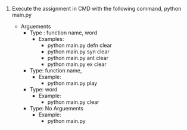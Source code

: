 1) Execute the assignment in CMD with the following command, python main.py <args>
	- Arguements 
		- Type : function name, word
			- Examples:
				- python main.py defn clear
				- python main.py syn clear
				- python main.py ant clear
				- python main.py ex clear
		- Type: function name,
			- Example: 
				- python main.py play
		- Type: word
			- Example: 
				- python main.py clear
		- Type: No Arguements
			- Example:
				- python main.py